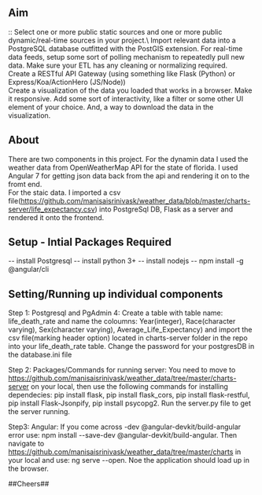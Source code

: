## Aim
:: Select one or more public static sources and one or more public dynamic/real-time sources in your
project.\ 
Import relevant data into a PostgreSQL database outfitted with the PostGIS extension. For real-time data
feeds, setup some sort of polling mechanism to repeatedly pull new data. Make sure your ETL has any
cleaning or normalizing required. \
Create a RESTful API Gateway (using something like Flask (Python) or Express/Koa/ActionHero
(JS/Node))\
Create a visualization of the data you loaded that works in a browser. Make it responsive. Add some sort
of interactivity, like a filter or some other UI element of your choice. And, a way to download the data in
the visualization.

## About
There are two components in this project.
For the dynamin data I used the weather data from OpenWeatherMap API for the state of florida. I used Angular 7 for getting json data back from the api and rendering it on to the fromt end. \
 For the staic data. I imported a csv file(https://github.com/manisaisrinivask/weather_data/blob/master/charts-server/life_expectancy.csv) into PostgreSql DB, Flask as a server and rendered it onto the frontend.


## Setup - Intial Packages Required
-- install Postgresql
-- install python 3+ 
-- install nodejs
-- npm install -g @angular/cli 

## Setting/Running up individual components
Step 1: Postgresql and PgAdmin 4:  Create a table with table name: life_death_rate and name the coloumns: Year(integer), Race(character varying), Sex(character varying), Average_Life_Expectancy) and import the csv file(marking header option) located in charts-server folder in the repo into your life_death_rate table. Change the password for your postgresDB in the database.ini file 

Step 2: Packages/Commands for running server: You need to move to https://github.com/manisaisrinivask/weather_data/tree/master/charts-server on your local, then use the following commands for installing dependecies:
pip install flask, pip install flask_cors, pip install flask-restful, pip install Flask-Jsonpify, pip install psycopg2. Run the server.py file to get the server running. 

Step3: Angular: If you come across -dev @angular-devkit/build-angular error use: npm install --save-dev @angular-devkit/build-angular.
            Then navigate to https://github.com/manisaisrinivask/weather_data/tree/master/charts in your local and use: ng serve --open.
            Noe the application should load up in the browser.
 



##Cheers##
            
                                    
 
